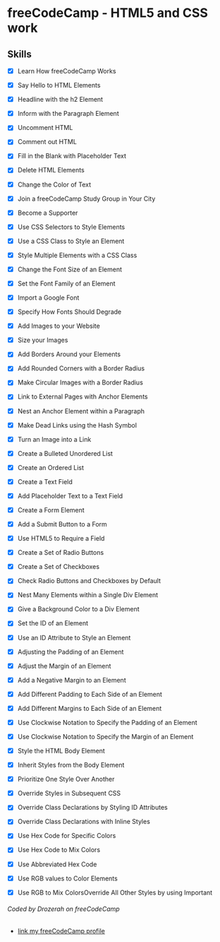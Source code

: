 # freeCodeCamp - HTML5 and CSS work

## Skills

- [x] Learn How freeCodeCamp Works

- [x] Say Hello to HTML Elements

- [x] Headline with the h2 Element

- [x] Inform with the Paragraph Element

- [x] Uncomment HTML

- [x] Comment out HTML

- [x] Fill in the Blank with Placeholder Text

- [x] Delete HTML Elements

- [x] Change the Color of Text

- [x] Join a freeCodeCamp Study Group in Your City

- [x] Become a Supporter

- [x] Use CSS Selectors to Style Elements

- [x] Use a CSS Class to Style an Element

- [x] Style Multiple Elements with a CSS Class

- [x] Change the Font Size of an Element

- [x] Set the Font Family of an Element

- [x] Import a Google Font

- [x] Specify How Fonts Should Degrade

- [x] Add Images to your Website

- [x] Size your Images

- [x] Add Borders Around your Elements

- [x] Add Rounded Corners with a Border Radius

- [x] Make Circular Images with a Border Radius

- [x] Link to External Pages with Anchor Elements

- [x] Nest an Anchor Element within a Paragraph

- [x] Make Dead Links using the Hash Symbol

- [x] Turn an Image into a Link

- [x] Create a Bulleted Unordered List

- [x] Create an Ordered List

- [x] Create a Text Field

- [x] Add Placeholder Text to a Text Field

- [x] Create a Form Element

- [x] Add a Submit Button to a Form

- [x] Use HTML5 to Require a Field

- [x] Create a Set of Radio Buttons

- [x] Create a Set of Checkboxes

- [x] Check Radio Buttons and Checkboxes by Default

- [x] Nest Many Elements within a Single Div Element

- [x] Give a Background Color to a Div Element

- [x] Set the ID of an Element

- [x] Use an ID Attribute to Style an Element

- [x] Adjusting the Padding of an Element

- [x] Adjust the Margin of an Element

- [x] Add a Negative Margin to an Element

- [x] Add Different Padding to Each Side of an Element

- [x] Add Different Margins to Each Side of an Element

- [x] Use Clockwise Notation to Specify the Padding of an Element

- [x] Use Clockwise Notation to Specify the Margin of an Element

- [x] Style the HTML Body Element

- [x] Inherit Styles from the Body Element

- [x] Prioritize One Style Over Another

- [x] Override Styles in Subsequent CSS

- [x] Override Class Declarations by Styling ID Attributes

- [x] Override Class Declarations with Inline Styles

- [x] Use Hex Code for Specific Colors

- [x] Use Hex Code to Mix Colors

- [x] Use Abbreviated Hex Code

- [x] Use RGB values to Color Elements

- [x] Use RGB to Mix ColorsOverride All Other Styles by using Important


###### Coded by Drozerah on freeCodeCamp

* [link my freeCodeCamp profile](https://www.freecodecamp.org/drozerah)



